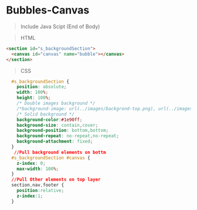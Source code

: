 # Bubbles-Canvas

> Include Java Scipt (End of Body)

<script src="./javascripts/script.js"></script>

> HTML

```HTML
<section id="s_backgroundSection">
  <canvas id="canvas" name="bubble"></canvas>
</section>
```
> CSS

```CSS
  #s_backgroundSection {
    position: absolute;
    width: 100%;
    height: 100%;
    /* Double images background */
    /*background-image: url(../images/backgrond-top.png), url(../images/background-bottom.png);*/
    /* Solid background */
    background-color:#1e90ff;
    background-size: contain,cover;
    background-position: bottom,bottom;
    background-repeat: no-repeat,no-repeat;
    background-attachment: fixed;
  }
   //Pull background elements on bottm
  #s_backgroundSection #canvas {
    z-index: 0;
    max-width: 100%;
  }
  //Pull Other elements on top layer
  section,nav,footer {
    position:relative;
    z-index:1;
  }
```



